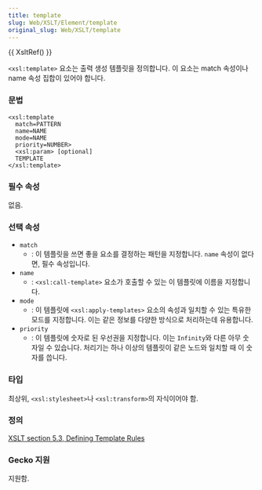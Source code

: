 ```yaml
---
title: template
slug: Web/XSLT/Element/template
original_slug: Web/XSLT/template
---
```


{{ XsltRef() }}

`<xsl:template>` 요소는 출력 생성 템플릿을 정의합니다. 이 요소는 match 속성이나 name 속성 집합이 있어야 합니다.

### 문법

```
<xsl:template
  match=PATTERN
  name=NAME
  mode=NAME
  priority=NUMBER>
  <xsl:param> [optional]
  TEMPLATE
</xsl:template>
```

### 필수 속성

없음.

### 선택 속성

- `match`
  - : 이 템플릿을 쓰면 좋을 요소를 결정하는 패턴을 지정합니다. `name` 속성이 없다면, 필수 속성입니다.
- `name`
  - : `<xsl:call-template>` 요소가 호출할 수 있는 이 템플릿에 이름을 지정합니다.
- `mode`
  - : 이 템플릿에 `<xsl:apply-templates>` 요소의 속성과 일치할 수 있는 특유한 모드를 지정합니다. 이는 같은 정보를 다양한 방식으로 처리하는데 유용합니다.
- `priority`
  - : 이 템플릿에 숫자로 된 우선권을 지정합니다. 이는 `Infinity`와 다른 아무 숫자일 수 있습니다. 처리기는 하나 이상의 템플릿이 같은 노드와 일치할 때 이 숫자를 씁니다.

### 타입

최상위, `<xsl:stylesheet>`나 `<xsl:transform>`의 자식이어야 함.

### 정의

[XSLT section 5.3, Defining Template Rules](http://www.w3.org/TR/xslt#section-Defining-Template-Rules)

### Gecko 지원

지원함.
